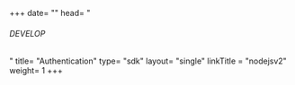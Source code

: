 +++
date= ""
head= "<h6>DEVELOP</h6>"
title= "Authentication"
type= "sdk"
layout= "single"
linkTitle = "nodejsv2"
weight= 1
+++